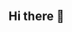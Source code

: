 ## Hi there 👋

<!--📌 Sobre mim
👨‍💻 Sou um estudante apaixonado por tecnologia, focado em aprender desenvolvimento web e expandir meus conhecimentos em diversas áreas da programação. Meu objetivo é tecnologias dominar frontend e backend para construir aplicações completas.

📌 Status atual
🔹 Estudando JavaScript, PHP, MySQL, HTML, CSS, Bootstrap
🔹 Aprendendo Tailwind CSS e frameworks modernos
🔹 Melhorando a lógica de programação com desafios práticos

📌 6. Outras Áreas de Interesse
🔹 Inteligência Artificial
🔹 cybersegurança
**JoaoCarmelio/JoaoCarmelio** is a ✨ _special_ ✨ repository because its `README.md` (this file) appears on your GitHub profile.

Here are some ideas to get you started:

- 🔭 I’m currently working on ...
- 🌱 I’m currently learning ...
- 👯 I’m looking to collaborate on ...
- 🤔 I’m looking for help with ...
- 💬 Ask me about ...
- 📫 How to reach me: ...
- 😄 Pronouns: ...
- ⚡ Fun fact: ...
-->
